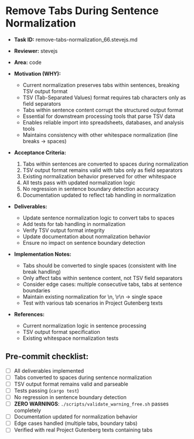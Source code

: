 # Remove Tabs During Sentence Normalization

* **Task ID:** remove-tabs-normalization_66.stevejs.md
* **Reviewer:** stevejs
* **Area:** code
* **Motivation (WHY):**
  - Current normalization preserves tabs within sentences, breaking TSV output format
  - TSV (Tab-Separated Values) format requires tab characters only as field separators
  - Tabs within sentence content corrupt the structured output format
  - Essential for downstream processing tools that parse TSV data
  - Enables reliable import into spreadsheets, databases, and analysis tools
  - Maintains consistency with other whitespace normalization (line breaks → spaces)

* **Acceptance Criteria:**
  1. Tabs within sentences are converted to spaces during normalization
  2. TSV output format remains valid with tabs only as field separators
  3. Existing normalization behavior preserved for other whitespace
  4. All tests pass with updated normalization logic
  5. No regression in sentence boundary detection accuracy
  6. Documentation updated to reflect tab handling in normalization

* **Deliverables:**
  - Update sentence normalization logic to convert tabs to spaces
  - Add tests for tab handling in normalization
  - Verify TSV output format integrity
  - Update documentation about normalization behavior
  - Ensure no impact on sentence boundary detection

* **Implementation Notes:**
  - Tabs should be converted to single spaces (consistent with line break handling)
  - Only affect tabs within sentence content, not TSV field separators
  - Consider edge cases: multiple consecutive tabs, tabs at sentence boundaries
  - Maintain existing normalization for \n, \r\n → single space
  - Test with various tab scenarios in Project Gutenberg texts

* **References:**
  - Current normalization logic in sentence processing
  - TSV output format specification
  - Existing whitespace normalization tests

## Pre-commit checklist:
- [ ] All deliverables implemented
- [ ] Tabs converted to spaces during sentence normalization
- [ ] TSV output format remains valid and parseable
- [ ] Tests passing (`cargo test`)
- [ ] No regression in sentence boundary detection
- [ ] **ZERO WARNINGS**: `./scripts/validate_warning_free.sh` passes completely
- [ ] Documentation updated for normalization behavior
- [ ] Edge cases handled (multiple tabs, boundary tabs)
- [ ] Verified with real Project Gutenberg texts containing tabs